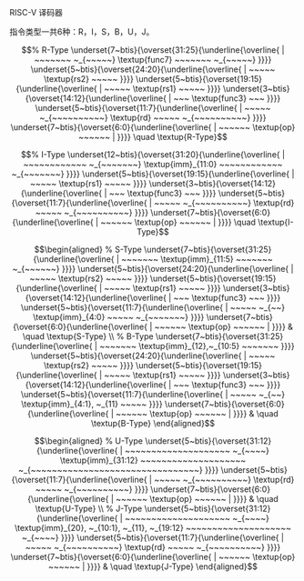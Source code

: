 RISC-V 译码器

指令类型一共6种：R，I，S，B，U，J。

```math
% R-Type
\underset{7~btis}{\overset{31:25}{\underline{\overline{
| ~~~~~~~ ~_{~~~~~}
  \textup{func7}
  ~~~~~~~ ~_{~~~~~}
}}}}
\underset{5~btis}{\overset{24:20}{\underline{\overline{
| ~~~~~
  \textup{rs2}
  ~~~~~
}}}}
\underset{5~btis}{\overset{19:15}{\underline{\overline{
| ~~~~~
  \textup{rs1}
  ~~~~~
}}}}
\underset{3~btis}{\overset{14:12}{\underline{\overline{
| ~~~
  \textup{func3}
  ~~~
}}}}
\underset{5~btis}{\overset{11:7}{\underline{\overline{
| ~~~~~ ~_{~~~~~~~~~~}
  \textup{rd}
  ~~~~~ ~_{~~~~~~~~~~}
}}}}
\underset{7~btis}{\overset{6:0}{\underline{\overline{
| ~~~~~~
  \textup{op}
  ~~~~~~ |
}}}} \quad \textup{R-Type}
```

```math
% I-Type
\underset{12~btis}{\overset{31:20}{\underline{\overline{
| ~~~~~~~~~~~~ ~_{~~~~~~~}
  \textup{imm}_{11:0}
  ~~~~~~~~~~~~ ~_{~~~~~~~}
}}}}
\underset{5~btis}{\overset{19:15}{\underline{\overline{
| ~~~~~
  \textup{rs1}
  ~~~~~
}}}}
\underset{3~btis}{\overset{14:12}{\underline{\overline{
| ~~~
  \textup{func3}
  ~~~
}}}}
\underset{5~btis}{\overset{11:7}{\underline{\overline{
| ~~~~~ ~_{~~~~~~~~~~}
  \textup{rd}
  ~~~~~ ~_{~~~~~~~~~~}
}}}}
\underset{7~btis}{\overset{6:0}{\underline{\overline{
| ~~~~~~
  \textup{op}
  ~~~~~~ |
}}}} \quad \textup{I-Type}
```
    
```math
\begin{aligned}
    % S-Type
    \underset{7~btis}{\overset{31:25}{\underline{\overline{
    | ~~~~~~~ 
      \textup{imm}_{11:5}
      ~~~~~~~ ~_{~~~~~~}
    }}}}
    \underset{5~btis}{\overset{24:20}{\underline{\overline{
    | ~~~~~
      \textup{rs2}
      ~~~~~
    }}}}
    \underset{5~btis}{\overset{19:15}{\underline{\overline{
    | ~~~~~
      \textup{rs1}
      ~~~~~
    }}}}
    \underset{3~btis}{\overset{14:12}{\underline{\overline{
    | ~~~
      \textup{func3}
      ~~~
    }}}}
    \underset{5~btis}{\overset{11:7}{\underline{\overline{
    | ~~~~~ ~_{~~}
      \textup{imm}_{4:0}
      ~~~~~ ~_{~~~~~~~}
    }}}}
    \underset{7~btis}{\overset{6:0}{\underline{\overline{
    | ~~~~~~
      \textup{op}
      ~~~~~~ |
    }}}} & \quad \textup{S-Type}

\\

    % B-Type
    \underset{7~btis}{\overset{31:25}{\underline{\overline{
    | ~~~~~~~
      \textup{imm}_{12},~_{10:5}
      ~~~~~~~
    }}}}
    \underset{5~btis}{\overset{24:20}{\underline{\overline{
    | ~~~~~
      \textup{rs2}
      ~~~~~
    }}}}
    \underset{5~btis}{\overset{19:15}{\underline{\overline{
    | ~~~~~
      \textup{rs1}
      ~~~~~
    }}}}
    \underset{3~btis}{\overset{14:12}{\underline{\overline{
    | ~~~
      \textup{func3} 
      ~~~
    }}}}
    \underset{5~btis}{\overset{11:7}{\underline{\overline{
    | ~~~~~ ~_{~~}
      \textup{imm}_{4:1}, ~_{11}
      ~~~~~
    }}}}
    \underset{7~btis}{\overset{6:0}{\underline{\overline{
    | ~~~~~~
      \textup{op}
      ~~~~~~ |
    }}}} & \quad \textup{B-Type}
\end{aligned}
```

```math
\begin{aligned}
    % U-Type
    \underset{5~btis}{\overset{31:12}{\underline{\overline{
    | ~~~~~~~~~~~~~~~~~~~~ ~_{~~~~}
      \textup{imm}_{31:12}
      ~~~~~~~~~~~~~~~~~~~~ ~_{~~~~~~~~~~~~~~~~~~~~~~~~~~~~~~~~}
    }}}}
    \underset{5~btis}{\overset{11:7}{\underline{\overline{
    | ~~~~~ ~_{~~~~~~~~~~}
      \textup{rd}
      ~~~~~ ~_{~~~~~~~~~~}
    }}}}
    \underset{7~btis}{\overset{6:0}{\underline{\overline{
    | ~~~~~~
      \textup{op}
      ~~~~~~ |
    }}}} & \quad \textup{U-Type}

\\

    % J-Type
    \underset{5~btis}{\overset{31:12}{\underline{\overline{
    | ~~~~~~~~~~~~~~~~~~~~ ~_{~~~~}
      \textup{imm}_{20}, ~_{10:1}, ~_{11}, ~_{19:12}
      ~~~~~~~~~~~~~~~~~~~~ ~_{~~~~}
    }}}}
    \underset{5~btis}{\overset{11:7}{\underline{\overline{
    | ~~~~~ ~_{~~~~~~~~~~}
      \textup{rd}
      ~~~~~ ~_{~~~~~~~~~~}
    }}}}
    \underset{7~btis}{\overset{6:0}{\underline{\overline{
    | ~~~~~~
      \textup{op}
      ~~~~~~ |
    }}}} & \quad \textup{J-Type}
\end{aligned}
```
